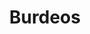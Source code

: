 ---
title: Burdeos
date: 
draft: false

# descripcion
description : Media argollita con piedras chica bicolor larga

materials: Plata 925

color: Plateado

dimensions: 1,9cm

code: 01-04-0131

type: "Aros"

categories: []

price: $3.250,00

price_eftvo: $2.760,00

# Images
# first image will be shown in the product page
images:
  # - image: "images/path_to_image"
  # La ubicacion de las imagenes es imagenes/Aros/Aros.Piedras/01-04-0131-burdeos
  - image: "./images/aros/piedras/01-04-0131-media-argollita-con-piedras-chica-bicolor-larga_a.jpeg"
  - image: "./images/aros/piedras/01-04-0131-media-argollita-con-piedras-chica-bicolor-larga_b.jpeg"
---